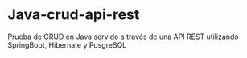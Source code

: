 # Java-crud-api-rest
Prueba de CRUD en Java servido a través de una API REST utilizando SpringBoot, Hibernate y PosgreSQL
